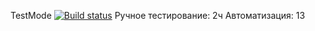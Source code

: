 TestMode
[![Build status](https://ci.appveyor.com/api/projects/status/xiyvl4grx744am19?svg=true)](https://ci.appveyor.com/project/JLissa/testmode)
Ручное тестирование: 2ч
Автоматизация: 13